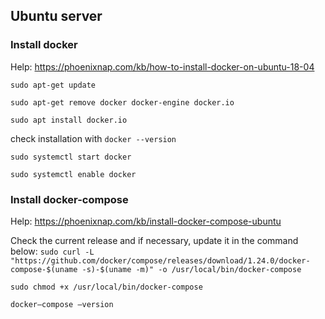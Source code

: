 
## Ubuntu server

### Install docker

Help: https://phoenixnap.com/kb/how-to-install-docker-on-ubuntu-18-04

`sudo apt-get update`

`sudo apt-get remove docker docker-engine docker.io`

`sudo apt install docker.io`

check installation with `docker --version`

`sudo systemctl start docker`

`sudo systemctl enable docker`

### Install docker-compose

Help: https://phoenixnap.com/kb/install-docker-compose-ubuntu

Check the current release and if necessary, update it in the command below:
`sudo curl -L "https://github.com/docker/compose/releases/download/1.24.0/docker-compose-$(uname -s)-$(uname -m)" -o /usr/local/bin/docker-compose`

`sudo chmod +x /usr/local/bin/docker-compose`

`docker–compose –version`

